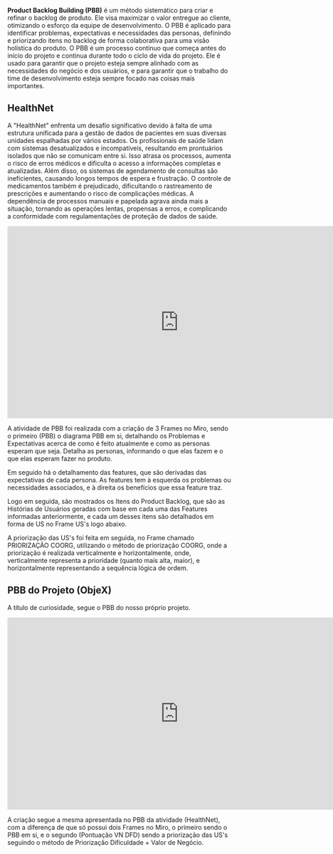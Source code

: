 **Product Backlog Building (PBB)** é um método sistemático para criar e refinar o backlog de produto. Ele visa maximizar o valor entregue ao cliente, otimizando o esforço da equipe de desenvolvimento. O PBB é aplicado para identificar problemas, expectativas e necessidades das personas, definindo e priorizando itens no backlog de forma colaborativa para uma visão holística do produto. O PBB é um processo contínuo que começa antes do início do projeto e continua durante todo o ciclo de vida do projeto. Ele é usado para garantir que o projeto esteja sempre alinhado com as necessidades do negócio e dos usuários, e para garantir que o trabalho do time de desenvolvimento esteja sempre focado nas coisas mais importantes.




## HealthNet 

A "HealthNet" enfrenta um desafio significativo devido à falta de uma estrutura unificada para a gestão de dados de pacientes em suas diversas unidades espalhadas por vários estados. Os profissionais de saúde lidam com sistemas desatualizados e incompatíveis, resultando em prontuários isolados que não se comunicam entre si. Isso atrasa os processos, aumenta o risco de erros médicos e dificulta o acesso a informações completas e atualizadas. Além disso, os sistemas de agendamento de consultas são ineficientes, causando longos tempos de espera e frustração. O controle de medicamentos também é prejudicado, dificultando o rastreamento de prescrições e aumentando o risco de complicações médicas. A dependência de processos manuais e papelada agrava ainda mais a situação, tornando as operações lentas, propensas a erros, e complicando a conformidade com regulamentações de proteção de dados de saúde.

<iframe width="768" height="432" src="https://miro.com/app/live-embed/uXjVKuUGHA8=/?moveToViewport=-110767,12343,29220,25085&embedId=746496951167" frameborder="0" scrolling="no" allow="fullscreen; clipboard-read; clipboard-write" allowfullscreen></iframe>

A atividade de PBB foi realizada com a criação de 3 Frames no Miro, sendo o primeiro (PBB) o diagrama PBB em si, detalhando os Problemas e Expectativas acerca de como é feito atualmente e como as personas esperam que seja. Detalha as personas, informando o que elas fazem e o que elas esperam fazer no produto.

Em seguido há o detalhamento das features, que são derivadas das expectativas de cada persona. As features tem à esquerda os problemas ou necessidades associados, e à direita os benefícios que essa feature traz.

Logo em seguida, são mostrados os Itens do Product Backlog, que são as Histórias de Usuários geradas com base em cada uma das Features informadas anteriormente, e cada um desses itens são detalhados em forma de US no Frame US's logo abaixo.

A priorização das US's foi feita em seguida, no Frame chamado PRIORIZAÇÃO COORG, utilizando o método de priorização COORG, onde a priorização é realizada verticalmente e horizontalmente, onde, verticalmente representa a prioridade (quanto mais alta, maior), e horizontalmente representando a sequência lógica de ordem.

## PBB do Projeto (ObjeX)

A título de curiosidade, segue o PBB do nosso próprio projeto.

<iframe width="768" height="432" src="https://miro.com/app/live-embed/uXjVKuUGHA8=/?moveToViewport=-114086,65674,34019,11385&embedId=948523812326" frameborder="0" scrolling="no" allow="fullscreen; clipboard-read; clipboard-write" allowfullscreen></iframe>

A criação segue a mesma apresentada no PBB da atividade (HealthNet), com a diferença de que só possui dois Frames no Miro, o primeiro sendo o PBB em si, e o segundo (Pontuação VN DFD) sendo a priorização das US's seguindo o método de Priorização Dificuldade + Valor de Negócio.